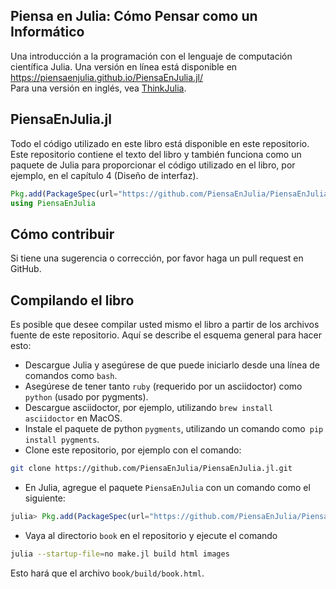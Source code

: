 ## Piensa en Julia: Cómo Pensar como un Informático

Una introducción a la programación con el lenguaje de computación científica Julia. Una versión en línea está disponible en https://piensaenjulia.github.io/PiensaEnJulia.jl/  
Para una versión en inglés, vea [ThinkJulia](https://benlauwens.github.io/ThinkJulia.jl/latest/book.html).

## PiensaEnJulia.jl

Todo el código utilizado en este libro está disponible en este repositorio. Este repositorio contiene el texto del libro y también funciona como un paquete de Julia para proporcionar el código utilizado en el libro, por ejemplo, en el capítulo 4 (Diseño de interfaz).

```julia
Pkg.add(PackageSpec(url="https://github.com/PiensaEnJulia/PiensaEnJulia.jl.git"))
using PiensaEnJulia
```

## Cómo contribuir

Si tiene una sugerencia o corrección, por favor haga un pull request en GitHub.


## Compilando el libro

Es posible que desee compilar usted mismo el libro 
a partir de los archivos fuente de este repositorio. Aquí
se describe el esquema general para hacer esto:

* Descargue Julia y asegúrese de que puede iniciarlo desde una línea
  de comandos como `bash`. 
* Asegúrese de tener tanto `ruby` (requerido por un asciidoctor) como`
  python` (usado por pygments). 
* Descargue asciidoctor, por ejemplo, utilizando `brew install
  asciidoctor` en MacOS. 
* Instale el paquete de python `pygments`, utilizando un comando como`
  pip install pygments`. 
* Clone este repositorio, por ejemplo con el comando:
```bash
git clone https://github.com/PiensaEnJulia/PiensaEnJulia.jl.git
```
* En Julia, agregue el paquete `PiensaEnJulia` con un comando como el siguiente:
```julia
julia> Pkg.add(PackageSpec(url="https://github.com/PiensaEnJulia/PiensaEnJulia.jl.git"))
```

* Vaya al directorio `book` en el repositorio y ejecute el comando
```bash
julia --startup-file=no make.jl build html images
```
Esto hará que el archivo `book/build/book.html`.


